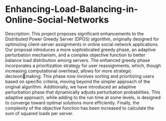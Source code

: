 # Enhancing-Load-Balancing-in-Online-Social-Networks
Description:
This project proposes significant enhancements to 
the Distributed Power Greedy Server (DPGS) algorithm, 
originally designed for optimizing client-server assignments 
in online social network applications.
Our proposal
introduces a more sophisticated greedy phase, an adaptive 
perturbation mechanism, and a complex objective function 
to better balance load distribution among servers. 
The enhanced greedy phase incorporates a prioritization 
strategy for user reassignments, which, though increasing 
computational overhead, allows for more strategic decisionmaking. 
This phase now involves sorting and prioritizing 
users based on specific criteria, moving beyond the simpler 
approach of the original algorithm. Additionally, we have 
introduced an adaptive perturbation phase that 
dynamically adjusts perturbation probabilities. This 
adaptive approach, while adding to the run time at some 
levels, is designed to converge toward optimal solutions 
more efficiently. Finally, the complexity of the objective 
function has been increased to calculate the sum of squared 
loads per server. 
